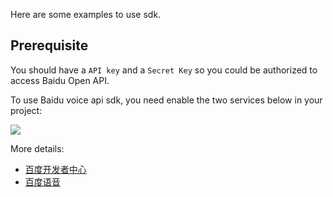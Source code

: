 Here are some examples to use sdk.

Prerequisite
------------
You should have a `API key` and a `Secret Key` so you could be authorized to access Baidu Open API. 

To use Baidu voice api sdk, you need enable the two services below in your project:

![](https://github.com/chenqinghe/baidu-ai-go-sdk/blob/master/example/pics/baidu-voice.png)

More details: 
- [百度开发者中心](http://developer.baidu.com/) 
- [百度语音](http://yuyin.baidu.com/)
